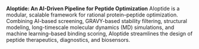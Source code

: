**AIoptide: An AI-Driven Pipeline for Peptide Optimization**
AIoptide is a modular, scalable framework for rational protein–peptide optimization. Combining AI-based screening, GRAVY-based stability filtering, structural modeling, long-timescale molecular dynamics (MD) simulations, and machine learning–based binding scoring, AIoptide streamlines the design of peptide therapeutics, diagnostics, and biosensors.
